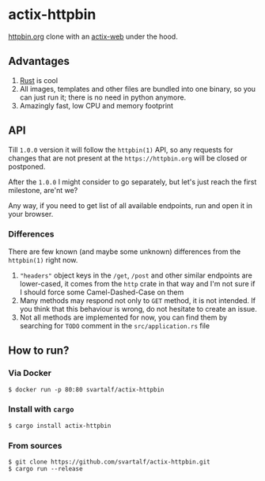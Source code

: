 # actix-httpbin

[httpbin.org](https://httpbin.org) clone with an [actix-web](https://actix.rs) under the hood.

## Advantages

 1. [Rust](https://rust-lang.org) is cool
 2. All images, templates and other files are bundled into one binary, so you can just run it;
 there is no need in python anymore.
 3. Amazingly fast, low CPU and memory footprint

## API

Till `1.0.0` version it will follow the `httpbin(1)` API,
so any requests for changes that are not present at the `https://httpbin.org`
will be closed or postponed.

After the `1.0.0` I might consider to go separately, but let's just reach the first milestone, are'nt we?

Any way, if you need to get list of all available endpoints,
run and open it in your browser.

### Differences

There are few known (and maybe some unknown) differences from the `httpbin(1)` right now.

 1. `"headers"` object keys in the `/get`, `/post` and other similar endpoints are lower-cased,
 it comes from the `http` crate in that way and I'm not sure if I should force some Camel-Dashed-Case on them
 2. Many methods may respond not only to `GET` method, it is not intended.
 If you think that this behaviour is wrong, do not hesitate to create an issue.
 3. Not all methods are implemented for now,
 you can find them by searching for `TODO` comment in the `src/application.rs` file

## How to run?

### Via Docker

    $ docker run -p 80:80 svartalf/actix-httpbin

### Install with `cargo`

    $ cargo install actix-httpbin

### From sources

    $ git clone https://github.com/svartalf/actix-httpbin.git
    $ cargo run --release
